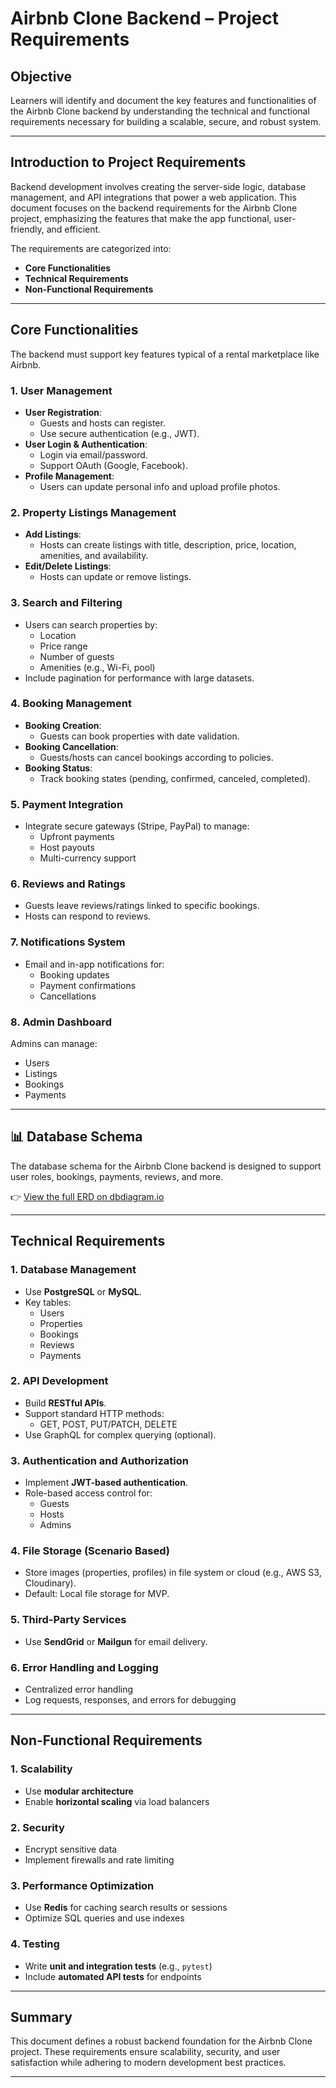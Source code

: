 # Airbnb Clone Backend – Project Requirements

## Objective
Learners will identify and document the key features and functionalities of the Airbnb Clone backend by understanding the technical and functional requirements necessary for building a scalable, secure, and robust system.

---

## Introduction to Project Requirements
Backend development involves creating the server-side logic, database management, and API integrations that power a web application. This document focuses on the backend requirements for the Airbnb Clone project, emphasizing the features that make the app functional, user-friendly, and efficient.

The requirements are categorized into:
- **Core Functionalities**
- **Technical Requirements**
- **Non-Functional Requirements**

---

## Core Functionalities
The backend must support key features typical of a rental marketplace like Airbnb.

### 1. User Management
- **User Registration**: 
  - Guests and hosts can register.
  - Use secure authentication (e.g., JWT).
- **User Login & Authentication**: 
  - Login via email/password.
  - Support OAuth (Google, Facebook).
- **Profile Management**: 
  - Users can update personal info and upload profile photos.

### 2. Property Listings Management
- **Add Listings**: 
  - Hosts can create listings with title, description, price, location, amenities, and availability.
- **Edit/Delete Listings**: 
  - Hosts can update or remove listings.

### 3. Search and Filtering
- Users can search properties by:
  - Location
  - Price range
  - Number of guests
  - Amenities (e.g., Wi-Fi, pool)
- Include pagination for performance with large datasets.

### 4. Booking Management
- **Booking Creation**:
  - Guests can book properties with date validation.
- **Booking Cancellation**:
  - Guests/hosts can cancel bookings according to policies.
- **Booking Status**:
  - Track booking states (pending, confirmed, canceled, completed).

### 5. Payment Integration
- Integrate secure gateways (Stripe, PayPal) to manage:
  - Upfront payments
  - Host payouts
  - Multi-currency support

### 6. Reviews and Ratings
- Guests leave reviews/ratings linked to specific bookings.
- Hosts can respond to reviews.

### 7. Notifications System
- Email and in-app notifications for:
  - Booking updates
  - Payment confirmations
  - Cancellations

### 8. Admin Dashboard
Admins can manage:
- Users
- Listings
- Bookings
- Payments

---
## 📊 Database Schema

The database schema for the Airbnb Clone backend is designed to support user roles, bookings, payments, reviews, and more.

👉 [View the full ERD on dbdiagram.io](https://dbdiagram.io/d/68628345f413ba350887927d)

---

## Technical Requirements

### 1. Database Management
- Use **PostgreSQL** or **MySQL**.
- Key tables:
  - Users
  - Properties
  - Bookings
  - Reviews
  - Payments

### 2. API Development
- Build **RESTful APIs**.
- Support standard HTTP methods:
  - GET, POST, PUT/PATCH, DELETE
- Use GraphQL for complex querying (optional).

### 3. Authentication and Authorization
- Implement **JWT-based authentication**.
- Role-based access control for:
  - Guests
  - Hosts
  - Admins

### 4. File Storage (Scenario Based)
- Store images (properties, profiles) in file system or cloud (e.g., AWS S3, Cloudinary).
- Default: Local file storage for MVP.

### 5. Third-Party Services
- Use **SendGrid** or **Mailgun** for email delivery.

### 6. Error Handling and Logging
- Centralized error handling
- Log requests, responses, and errors for debugging

---

## Non-Functional Requirements

### 1. Scalability
- Use **modular architecture**
- Enable **horizontal scaling** via load balancers

### 2. Security
- Encrypt sensitive data
- Implement firewalls and rate limiting

### 3. Performance Optimization
- Use **Redis** for caching search results or sessions
- Optimize SQL queries and use indexes

### 4. Testing
- Write **unit and integration tests** (e.g., `pytest`)
- Include **automated API tests** for endpoints

---

## Summary
This document defines a robust backend foundation for the Airbnb Clone project. These requirements ensure scalability, security, and user satisfaction while adhering to modern development best practices.

---
